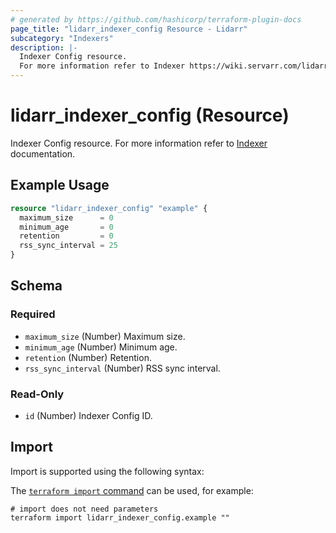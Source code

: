 ```yaml
---
# generated by https://github.com/hashicorp/terraform-plugin-docs
page_title: "lidarr_indexer_config Resource - Lidarr"
subcategory: "Indexers"
description: |-
  Indexer Config resource.
  For more information refer to Indexer https://wiki.servarr.com/lidarr/settings#options documentation.
---
```


# lidarr_indexer_config (Resource)

<!-- subcategory:Indexers -->
Indexer Config resource.
For more information refer to [Indexer](https://wiki.servarr.com/lidarr/settings#options) documentation.

## Example Usage

```terraform
resource "lidarr_indexer_config" "example" {
  maximum_size      = 0
  minimum_age       = 0
  retention         = 0
  rss_sync_interval = 25
}
```

<!-- schema generated by tfplugindocs -->
## Schema

### Required

- `maximum_size` (Number) Maximum size.
- `minimum_age` (Number) Minimum age.
- `retention` (Number) Retention.
- `rss_sync_interval` (Number) RSS sync interval.

### Read-Only

- `id` (Number) Indexer Config ID.

## Import

Import is supported using the following syntax:

The [`terraform import` command](https://developer.hashicorp.com/terraform/cli/commands/import) can be used, for example:

```shell
# import does not need parameters
terraform import lidarr_indexer_config.example ""
```

